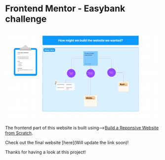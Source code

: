 # Frontend Mentor - Easybank challenge

<img src="./Images/Work_Progress_Board.png" alt="Description of the image">


The frontend part of this website is built using-->[Build a Reponsive Website from Scratch](https://www.youtube.com/playlist?list=PLUWqFDiirlsuYscECzks6zIZWr_Cfcx9k).

Check out the final website [here](Will update the link soon)!

Thanks for having a look at this project!
